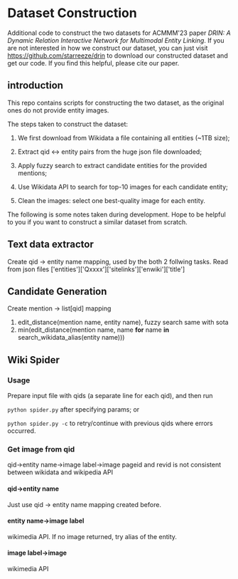 # Dataset Construction

Additional code to construct the two datasets for ACMMM'23 paper *DRIN: A Dynamic Relation Interactive Network for Multimodal Entity Linking*. If you are not interested in how we construct our dataset, you can just visit https://github.com/starreeze/drin to download our constructed dataset and get our code. If you find this helpful, please cite our paper.

## introduction

This repo contains scripts for constructing the two dataset, as the original ones do not provide entity images.

The steps taken to construct the dataset:

1. We first download from Wikidata a file containing all entities (~1TB size);

2. Extract qid <-> entity pairs from the huge json file downloaded;

3. Apply fuzzy search to extract candidate entities for the provided mentions;

4. Use Wikidata API to search for top-10 images for each candidate entity;

5. Clean the images: select one best-quality image for each entity.

The following is some notes taken during development. Hope to be helpful to you if you want to construct a similar dataset from scratch.

## Text data extractor

Create qid -> entity name mapping, used by the both 2 follwing tasks.
Read from json files ['entities']['Qxxxx']['sitelinks']['enwiki']['title']

## Candidate Generation

Create mention -> list[qid] mapping

1. edit_distance(mention name, entity name), fuzzy search same with sota
2. min(edit_distance(mention name, name **for** name **in** search_wikidata_alias(entity name)))

## Wiki Spider

### Usage

Prepare input file with qids (a separate line for each qid), and then run

`python spider.py` after specifying params; or

`python spider.py -c` to retry/continue with previous qids where errors occurred.

### Get image from qid

qid->entity name->image label->image
pageid and revid is not consistent between wikidata and wikipedia API

#### qid->entity name

Just use qid -> entity name mapping created before.

#### entity name->image label

wikimedia API. If no image returned, try alias of the entity.

#### image label->image

wikimedia API

